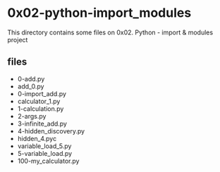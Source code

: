 # 0x02-python-import_modules

This directory contains some files on 0x02. Python - import & modules project

## files

* 0-add.py
* add_0.py
* 0-import_add.py
* calculator_1.py
* 1-calculation.py
* 2-args.py
* 3-infinite_add.py
* 4-hidden_discovery.py
* hidden_4.pyc
* variable_load_5.py
* 5-variable_load.py
* 100-my_calculator.py
